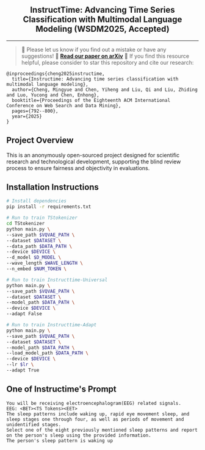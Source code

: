 <div align="center">
  <!-- <h1><b> Time-LLM </b></h1> -->
  <!-- <h2><b> Time-LLM </b></h2> -->
  <h2><b> InstructTime: Advancing Time Series Classification with Multimodal Language Modeling (WSDM2025, Accepted) </b></h2>
</div>

---
>
> 🙋 Please let us know if you find out a mistake or have any suggestions!
> 📄 **[Read our paper on arXiv](https://dl.acm.org/doi/abs/10.1145/3701551.3703499)**
> 🌟 If you find this resource helpful, please consider to star this repository and cite our research:

```
@inproceedings{cheng2025instructime,
  title={Instructime: Advancing time series classification with multimodal language modeling},
  author={Cheng, Mingyue and Chen, Yiheng and Liu, Qi and Liu, Zhiding and Luo, Yucong and Chen, Enhong},
  booktitle={Proceedings of the Eighteenth ACM International Conference on Web Search and Data Mining},
  pages={792--800},
  year={2025}
}
```

## Project Overview

This is an anonymously open-sourced project designed for scientific research and technological development, supporting the blind review process to ensure fairness and objectivity in evaluations. 

## Installation Instructions

```bash
# Install dependencies
pip install -r requirements.txt

# Run to train TStokenizer
cd TStokenizer
python main.py \
--save_path $VQVAE_PATH \
--dataset $DATASET \
--data_path $DATA_PATH \
--device $DEVICE \
--d_model $D_MODEL \
--wave_length $WAVE_LENGTH \
--n_embed $NUM_TOKEN \

# Run to train Instructtime-Universal
python main.py \
--save_path $VQVAE_PATH \
--dataset $DATASET \
--model_path $DATA_PATH \
--device $DEVICE \
--adapt False

# Run to train Instructtime-Adapt
python main.py \
--save_path $VQVAE_PATH \
--dataset $DATASET \
--model_path $DATA_PATH \
--load_model_path $DATA_PATH \
--device $DEVICE \
--lr $lr \
--adapt True
```

## One of Instructime's Prompt

```
You will be receiving electroencephalogram(EEG) related signals.
EEG: <BET><TS Tokens><EET>
The sleep patterns include waking up, rapid eye movement sleep, and sleep stages one through four, as well as periods of movement and unidentified stages.
Select one of the eight previously mentioned sleep patterns and report on the person's sleep using the provided information.
The person's sleep pattern is waking up
```
